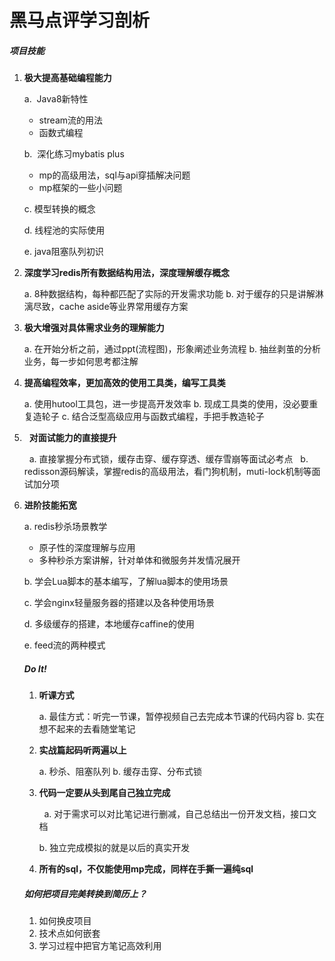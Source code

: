 # 黑马点评学习剖析

##### **项目技能**

1. **极大提高基础编程能力**

    a.  Java8新特性

    -  stream流的用法
    - 函数式编程

    b.  深化练习mybatis plus

    - mp的高级用法，sql与api穿插解决问题
    - mp框架的一些小问题

    c. 模型转换的概念

    d. 线程池的实际使用

    e. java阻塞队列初识

2. **深度学习redis所有数据结构用法，深度理解缓存概念**

      a. 8种数据结构，每种都匹配了实际的开发需求功能
      b. 对于缓存的只是讲解淋漓尽致，cache aside等业界常用缓存方案

3. **极大增强对具体需求业务的理解能力**

      a. 在开始分析之前，通过ppt(流程图)，形象阐述业务流程
      b. 抽丝剥茧的分析业务，每一步如何思考都注解

4. **提高编程效率，更加高效的使用工具类，编写工具类**

      a. 使用hutool工具包，进一步提高开发效率
      b. 现成工具类的使用，没必要重复造轮子
      c. 结合泛型高级应用与函数式编程，手把手教造轮子

5.   **对面试能力的直接提升**

      a. 直接掌握分布式锁，缓存击穿、缓存穿透、缓存雪崩等面试必考点
      b. redisson源码解读，掌握redis的高级用法，看门狗机制，muti-lock机制等面试加分项
    
6. **进阶技能拓宽**

     a. redis秒杀场景教学

    - 原子性的深度理解与应用
    - 多种秒杀方案讲解，针对单体和微服务并发情况展开

    b. 学会Lua脚本的基本编写，了解lua脚本的使用场景

    c. 学会nginx轻量服务器的搭建以及各种使用场景

    d. 多级缓存的搭建，本地缓存caffine的使用

    e. feed流的两种模式

    

    

    ##### **Do It!**

    1. **听课方式**

       

          a. 最佳方式：听完一节课，暂停视频自己去完成本节课的代码内容
          b. 实在想不起来的去看随堂笔记
    
    2. **实战篇起码听两遍以上**
    
          
    
          a. 秒杀、阻塞队列
          b. 缓存击穿、分布式锁

    3. **代码一定要从头到尾自己独立完成**

          a. 对于需求可以对比笔记进行删减，自己总结出一份开发文档，接口文档

        b. 独立完成模拟的就是以后的真实开发

    4. **所有的sql，不仅能使用mp完成，同样在手撕一遍纯sql**

    

    

    ##### **如何把项目完美转换到简历上？**
    
    1. 如何换皮项目
    2. 技术点如何嵌套
    3. 学习过程中把官方笔记高效利用

    

    

    

    
    
    
